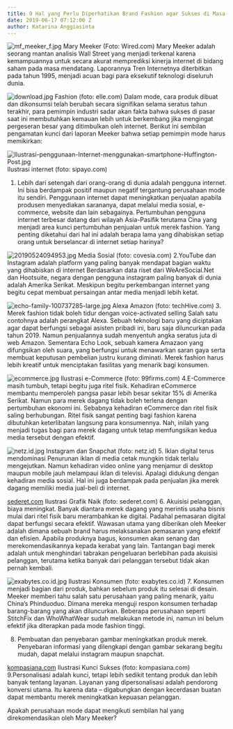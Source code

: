 ```yaml
---
title: 9 Hal yang Perlu Diperhatikan Brand Fashion agar Sukses di Masa Depan
date: 2019-06-17 07:12:00 Z
author: Katarina Anggiasinta
---
```


![mf_meeker_f.jpg](/uploads/mf_meeker_f.jpg)
Mary Meeker (Foto: Wired.com)
Mary Meeker adalah seorang mantan analisis Wall Street yang menjadi terkenal karena kemampuannya untuk secara akurat memprediksi kinerja internet di bidang saham pada masa mendatang. Laporannya Tren Internetnya diterbitkan pada tahun 1995, menjadi acuan bagi para eksekutif teknologi diseluruh dunia. 

![download.jpg](/uploads/download.jpg)
Fashion (foto: elle.com)
Dalam mode, cara produk dibuat dan dikonsumsi telah berubah secara signifikan selama seratus tahun terakhir, para pemimpin industri sadar akan fakta bahwa sukses di pasar saat ini membutuhkan kemauan lebih untuk berkembang jika mengingat pergeseran besar yang ditimbulkan oleh internet. Berikut ini sembilan pengamatan kunci dari laporan Meeker bahwa setiap pemimpin mode harus memikirkan:

![Ilustrasi-penggunaan-Internet-menggunakan-smartphone-Huffington-Post.jpg](/uploads/Ilustrasi-penggunaan-Internet-menggunakan-smartphone-Huffington-Post.jpg)
Ilustrasi internet (foto: sipayo.com)
1. Lebih dari  setengah dari orang-orang di dunia  adalah pengguna internet.
Ini bisa berdampak positif maupun negatif tergantung perusahaan mode itu sendiri. Penggunaan internet dapat meningkatkan penjualan apabila produsen menyediakan sarananya, dapat melalui media sosial, e-commerce, website dan lain sebagainya. Pertumbuhan pengguna internet terbesar datang dari wilayah Asia-Pasifik terutama Cina yang menjadi area kunci pertumbuhan penjualan untuk merek fashion. Yang penting diketahui dari hal ini adalah berapa lama yang dihabiskan setiap orang untuk berselancar di internet setiap harinya? 

![20190524094953.jpg](/uploads/20190524094953.jpg)
Media Sosial (foto: covesia.com)
2.YouTube dan Instagram  adalah platform yang paling banyak mendapat bagian waktu yang dihabiskan di internet
Berdasarkan data riset dari WeAreSocial.Net dan Hootsuite, negara dengan pengguna instagram paling banyak di dunia adalah Amerika Serikat. Meskipun begitu perkembangan internet yang begitu cepat membuat persaingan antar media menjadi lebih ketat.

![echo-family-100737285-large.jpg](/uploads/echo-family-100737285-large.jpg)
Alexa Amazon (foto: techHive.com)
3. Merek fashion tidak boleh tidur dengan voice-activated selling
Salah satu contohnya adalah perangkat Alexa. Sebuah teknologi baru yang diciptakan agar dapat berfungsi sebagai asisten pribadi ini, baru saja diluncurkan pada tahun 2019. Namun penjualannya sudah menyentuh angka seratus juta di web Amazon. Sementara Echo Look, sebuah kamera Amazaon yang difungsikan oleh suara, yang berfungsi untuk menawarkan saran gaya serta membuat keputusan pembelian justru kurang diminati. Merek fashion harus lebih kreatif untuk menciptakan fasilitas yang menarik bagi konsumen.

![ecommerce.jpg](/uploads/ecommerce.jpg)
Ilustrasi e-Commerce (foto: 99firms.com)
4.E-Commerce masih  tumbuh, tetapi begitu juga  ritel fisik.
Kehadiran eCommerce membantu memperoleh pangsa pasar lebih besar sekitar 15% di Amerika Serikat. Namun para merek dagang tidak boleh terlena dengan pertumbuhan ekonomi ini. Sebabnya kehadiran eCommerce dan ritel fisik saling berhubungan. Ritel fisik sangat penting bagi fashion karena dibutuhkan keterlibatan langsung para konsumennya. Nah, inilah yang menjadi tugas bagi para merek dagang untuk tetap memfungsikan kedua media tersebut dengan efektif.

![netz.id.jpg](/uploads/netz.id.jpg)
Instagram dan Snapchat (foto: netz.id)
5. Iklan digital terus mendominasi
Penurunan iklan di media cetak mungkin tidak terlalu mengejutkan. Namun kehadiran video online yang menjamur di desktop maupun mobile jauh melampaui iklan di televisi. Apalagi didukung dengan kehadiran media sosial. Hal ini juga berdampak pada penjualan jika merek dagang memiliki media jual-beli di internet.

[sederet.com](/uploads/sederet.com)
Ilustrasi Grafik Naik (foto: sederet.com)
6. Akuisisi pelanggan, biaya meningkat.
Banyak diantara merek dagang yang merintis usaha bisnis mulai dari ritel fisik baru merambahkan ke digital. Padahal pemasaran digital dapat berfungsi secara efektif. Wawasan utama yang diberikan oleh Meeker adalah dimana sebuah brand harus melaksanakan pemasaran yang efektif dan efisien. Apabila produknya bagus, konsumen akan senang dan merekomendasikannya kepada kerabat yang lain. Tantangan bagi merek adalah untuk menghindari tabrakan pengeluaran berlebihan pada akuisisi pelanggan, terutama ketika banyak dari pelanggan tersebut tidak akan pernah kembali.

![exabytes.co.id.jpg](/uploads/exabytes.co.id.jpg)
Ilustrasi Konsumen (foto: exabytes.co.id)
7. Konsumen menjadi bagian dari produk, bahkan sebelum produk itu selesai di desain.
Meeker memberi tahu salah satu perusahaan yang paling menarik, yaitu China’s Phinduoduo. Dimana mereka menguji respon konsumen terhadap barang-barang yang akan diluncurkan. Beberapa perusahaan seperti StitchFix dan WhoWhatWear sudah melakukan metode ini, namun ini belum efektif jika diterapkan pada mode fashion tinggi.


8. Pembuatan dan penyebaran gambar meningkatkan produk merek.
Penyebaran informasi yang dilengkapi dengan gambar sekarang begitu mudah, dapat melalui instagram maupun snapchat.

[kompasiana.com](/uploads/kompasiana.com)
Ilustrasi Kunci Sukses (foto: kompasiana.com)
9.Personalisasi adalah kunci, tetapi lebih sedikit tentang produk dan lebih banyak tentang layanan.
Layanan yang dipersonalisasi adalah pendorong konversi utama. Itu karena data – digabungkan dengan kecerdasan buatan dapat membantu merek meningkatkan kepuasan pelanggan.

Apakah perusahaan mode dapat mengikuti sembilan hal yang direkomendasikan oleh Mary Meeker? 
